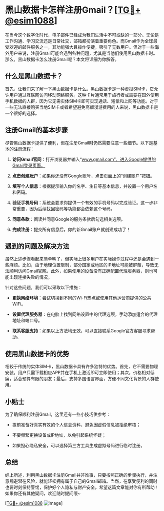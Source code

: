 # 黑山数据卡怎样注册Gmail？[[TG💪+ @esim1088](https://t.me/s/esim1088)]

在当今这个数字化时代，电子邮件已经成为我们生活中不可或缺的一部分。无论是工作沟通、学习交流还是日常社交，邮箱都扮演着重要角色。而Gmail作为全球最受欢迎的邮件服务之一，其功能强大且操作便捷，吸引了无数用户。但对于一些海外用户来说，注册Gmail可能会遇到各种问题，尤其是当他们使用黑山数据卡时。那么，黑山数据卡怎么注册Gmail呢？本文将详细为你解答。

## 什么是黑山数据卡？

首先，让我们来了解一下黑山数据卡是什么。黑山数据卡是一种虚拟SIM卡，它允许用户通过互联网访问移动网络服务。这种卡片通常用于旅行者或需要在国外使用手机数据的人群，因为它无需实体SIM卡即可实现通话、短信和上网等功能。对于一些无法直接购买当地SIM卡或者希望避免高额漫游费用的人来说，黑山数据卡是一个很好的选择。

## 注册Gmail的基本步骤

尽管黑山数据卡提供了便利，但在注册Gmail时仍然需要注意一些细节。以下是基本的注册流程：

1. **访问Gmail官网**：打开浏览器并输入“www.gmail.com”，进入Google提供的Gmail登录页面。
   
2. **点击创建账户**：如果你还没有Google账号，点击页面上的“创建账户”按钮。

3. **填写个人信息**：根据提示输入你的名字、生日等基本信息，并设置一个用户名和密码。

4. **验证手机号码**：系统会要求你提供一个有效的手机号码以完成验证。这一步非常重要，因为后续找回密码等功能都会依赖这个号码。

5. **同意条款**：阅读并同意Google的服务条款后勾选相关选项。

6. **完成注册**：提交所有信息后，你的新Gmail账户就创建成功了！

## 遇到的问题及解决方法

虽然上述步骤看起来简单明了，但实际上很多用户在实际操作过程中还是会遇到一些麻烦。比如，由于地理位置限制，部分国家或地区的IP地址可能被屏蔽，导致无法顺利访问Gmail官网。此外，如果使用的设备没有正确配置代理服务器，则也可能出现连接失败的情况。

针对这些问题，我们可以采取以下措施：

- **更换网络环境**：尝试切换到不同的Wi-Fi热点或使用其他运营商提供的公共WiFi。
  
- **设置代理服务器**：在电脑上找到网络设置中的代理选项，手动添加适合的代理地址和端口号。

- **联系客服支持**：如果以上方法均无效，可以直接联系Google官方客服寻求帮助。

## 使用黑山数据卡的优势

相较于传统的实体SIM卡，黑山数据卡具有许多独特的优势。首先，它不需要物理安装，用户只需下载相应APP并在手机上激活即可立即使用；其次，价格相对低廉，适合预算有限的朋友；最后，支持多国语言界面，方便不同文化背景的人群使用。

## 小贴士

为了确保顺利注册Gmail，这里还有一些小技巧供参考：

- 提前准备好真实有效的个人信息资料，避免因虚假信息被拒绝审核；
  
- 不要频繁更换设备或IP地址，以免引起系统怀疑；
  
- 如果担心隐私安全，可以选择第三方工具生成虚拟号码进行临时注册。

## 总结

综上所述，利用黑山数据卡注册Gmail并非难事，只要按照正确的步骤执行，并注意规避潜在风险，就能轻松拥有属于自己的Gmail邮箱。当然，在享受便利的同时也要时刻保持警惕，保护好个人隐私与财产安全。希望这篇文章能对你有所帮助！如果你还有其他疑问，欢迎随时提问哦~

[[TG💪+ @esim1088](https://t.me/s/esim1088) ![Image](https://i.postimg.cc/4NQfJmqS/Snipaste-2025-05-13-00-14-12.png)]
